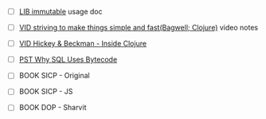 - [ ] [LIB immutable](https://immutable-js.com/#introduction) usage doc
- [ ] [VID striving to make things simple and fast(Bagwell; Clojure)](https://www.youtube.com/watch?v=K2NYwP90bNs) video notes
- [ ] [VID Hickey & Beckman - Inside Clojure](https://www.youtube.com/watch?v=wASCH_gPnDw)
- [ ] [PST Why SQL Uses Bytecode](https://sqlite.org/draft/whybytecode.html)
- [ ] BOOK SICP - Original
- [ ] BOOK SICP - JS
- [ ] BOOK DOP - Sharvit

